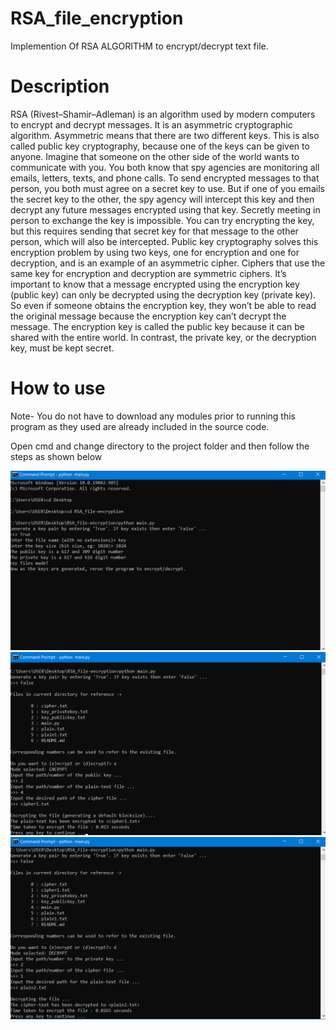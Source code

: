 # RSA_file_encryption
Implemention Of RSA ALGORITHM to encrypt/decrypt text file.

# Description 
RSA (Rivest–Shamir–Adleman) is an algorithm used by modern computers to encrypt and decrypt messages. It is an asymmetric cryptographic algorithm. Asymmetric means that there are two different keys. This is also called public key cryptography, because one of the keys can be given to anyone.
Imagine that someone on the other side of the world wants to communicate with you. You both know that spy agencies are monitoring all emails, letters, texts, and phone calls. To send encrypted messages to that person, you both must agree on a secret key to use. But if one of you emails the secret key to the other, the spy agency will intercept this key and then decrypt any future messages encrypted using that key. Secretly meeting in person to exchange the key is impossible. You can try encrypting the key, but this requires sending that secret key for that message to the other person, which will also be intercepted.
Public key cryptography solves this encryption problem by using two keys, one for encryption and one for decryption, and is an example of an asymmetric cipher. Ciphers that use the same key for encryption and decryption are symmetric ciphers. It’s important to know that a message encrypted using the encryption key (public key) can only be decrypted using the decryption key (private key). So even if someone obtains the encryption key, they won’t be able to read the original message because the encryption key can’t decrypt the message.
The encryption key is called the public key because it can be shared with the entire world. In contrast, the private key, or the decryption key, must be kept secret.

# How to use
Note- You do not have to download any modules prior to running this program as they used are already included in the source code.

Open cmd and change directory to the project folder and then follow the steps as shown below


![](images/key_genration.png)
![](images/encrypt.png)
![](images/decrypt.png)
